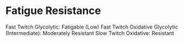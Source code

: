 # Fatigue Resistance

Fast Twitch Glycolytic: Fatigable (Low)
Fast Twitch Oxidative Glycolytic (Intermediate): Moderately Resistant
Slow Twitch Oxidative: Resistant